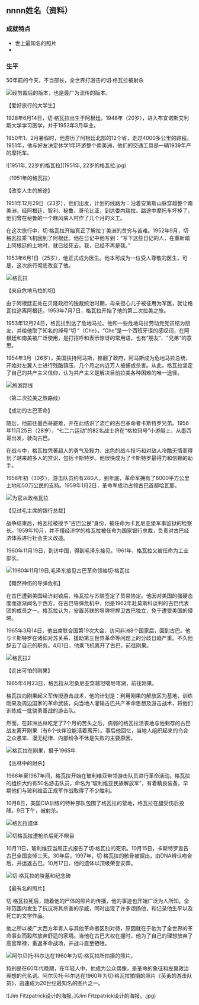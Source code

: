 ## nnnn姓名（资料）

### 成就特点

- 世上最知名的照片
- ​


### 生平

50年前的今天，不当部长，全世界打游击的切·格瓦拉被射杀

![经剪裁后的版本，也是最广为流传的版本。](经剪裁后的版本，也是最广为流传的版本。.jpg)

【爱好旅行的大学生】

1928年6月14日，切·格瓦拉出生于阿根廷。1948年（20岁），进入布宜诺斯艾利斯大学学习医学，并于1953年3月毕业。

1950年1、2月暑假时，他游历了阿根廷北部的12个省，走过4000多公里的路程。1951年，他与好友决定休学1年环游整个南美洲，他们的交通工具是一辆1939年产的摩托车。

![1951年, 22岁的格瓦拉](1951年, 22岁的格瓦拉.jpg)

（1951年的格瓦拉）

【改变人生的旅途】

1951年12月29日（23岁），他们出发，计划的线路为：沿着安第斯山脉穿越整个南美洲，经阿根廷、智利、秘鲁、哥伦比亚，到达委内瑞拉。路途中摩托车坏掉了，他们曾在秘鲁的一个麻风病人村作了几个月的义工。

在这次旅行中，切·格瓦拉开始真正了解拉丁美洲的贫穷与苦难。1952年9月，切·格瓦拉乘飞机回到了阿根廷。他在日记中他写到：“写下这些日记的人，在重新踏上阿根廷的土地时，就已经死去。我，已经不再是我。”

1953年6月1日（25岁），他正式成为医生。他本可成为一位受人尊敬的医生，可是，这次旅行彻底改变了他。

![格瓦拉](格瓦拉.jpg)

【来自危地马拉的切】

由于阿根廷正处在贝隆政府的独裁统治时期，母亲担心儿子被征用为军医，就让格瓦拉逃离阿根廷。1953年7月7日，格瓦拉开始了他的第二次拉美之旅。

1953年12月24日，格瓦拉到达了危地马拉。他和一些危地马拉劳动党党员结为朋友，并给他取了知名的绰号“切 ”（Che）。“Che”是一个西班牙语的感叹词，在阿根廷和南美被广泛使用，是打招呼和表示惊讶的常用语，也有“朋友”、"兄弟"的意思。

1954年3月（26岁），美国扶持阿马斯，推翻了政府，阿马斯成为危地马拉总统，开始对左翼人士进行残酷镇压，几个月之内近万人被捕或杀害。从此，格瓦拉坚定了自己的共产主义信仰，认为共产主义是解决目前拉美各种困难的唯一途径。

![旅游路线](旅游路线.png)

（第二次拉美之旅路线）

【成功的古巴革命】

随后，他前往墨西哥避难，并在此结识了流亡的古巴革命者卡斯特罗兄弟。1956年11月25日（28岁），“七二六运动”的82名战士挤在“格拉玛号”小游艇上，从墨西哥出发，驶向古巴。

在战斗中，格瓦拉凭著超人的勇气及毅力、出色的战斗技巧和对敌人冷酷无情而得到了越来越多人的赏识，包括卡斯特罗。他很快成为了卡斯特罗最得力和信赖的助手。

1958年初（30岁），游击队员约有280人，到年底，革命军拥有了8000平方公里土地和50万公民的支持。1959年1月2日，革命军成功占领古巴首都哈瓦那。

![为官从政格瓦拉](为官从政格瓦拉.jpg)

【见过毛主席的银行总裁】

战争结束后，格瓦拉被授予“古巴公民”身份，被任命为卡瓦尼亚堡军事监狱的检察长。1959年10月，并不懂经济学的格瓦拉被任命为国家银行总裁，负责对古巴经济体系进行社会主义改造。

1960年11月19日，到访中国，得到毛泽东接见。1961年，格瓦拉又被任命为工业部长。

![1960年11月19日,毛泽东接见古巴革命领袖切·格瓦拉](1960年11月19日,毛泽东接见古巴革命领袖切·格瓦拉.jpeg)

【黯然神伤的导弹危机】

在古巴遭到美国经济封锁后，格瓦拉与苏联签定了贸易协定。他因对美国的强硬态度而逐渐闻名于西方。在古巴导弹危机中，他是1962年赴莫斯科谈判的古巴代表团的成员之一。格瓦拉认为，安置苏联的导弹将捍卫古巴独立，免于遭受美国的侵略。

1965年3月14日，他出席联合国第19次大会，访问非洲8个国家后，回到古巴。他与卡斯特罗在诸如对苏关系、援助第三世界革命等问题上的分歧日趋严重。不久他辞去了自己的职务。4月1日，他乘飞机离开了古巴，前往刚果。

![格瓦拉2](格瓦拉2.jpg)

【走出可怕的刚果】

1965年4月23日，格瓦拉从坦桑尼亚穿越坦噶尼喀湖，前往刚果。

格瓦拉向刚果起义军传授游击战术，他的计划是：利用刚果的解放区为基地，训练刚果及周边国家的革命武装，向当地人灌输古巴共产革命思想及游击战术，将他们训练成一批骁勇善战的游击队。

然而，在非洲丛林吃足了7个月的苦头之后，病弱的格瓦拉沮丧地与他剩存的古巴战友离开刚果（有6个伙伴没能活着离开）。事后他回忆，当地人组织起来的乌合之众愚笨、漫无纪律、内部纷争不休是失败的主要原因。

![格瓦拉在刚果，摄于1965年](格瓦拉在刚果，摄于1965年.jpg)

【丛林中的射杀】

1966年至1967年间，格瓦拉开始在玻利维亚带领游击队员进行革命活动。格瓦拉的组织大约有50名游击队员，命名为“玻利维亚民族解放军”，有着精良装备。早期他们与玻利维亚正规军作战取得了不少胜利。

10月8日，美国CIA训练的特种部队包围了格瓦拉的营地，格瓦拉在腿受伤后投降。9日下午，被射杀。

![格瓦拉遗体](格瓦拉遗体.jpg)

![切格瓦拉遭枪杀后死不瞑目](切格瓦拉遭枪杀后死不瞑目.jpg)

10月11日，玻利维亚当局正式报告了切·格瓦拉的死讯。10月15日，卡斯特罗宣告古巴全国哀悼三天。30年后，1997年，切·格瓦拉的骸骨被掘出，由DNA辨认吻合后，并运返古巴。10月17日，他的遗体以顶级荣誉安葬。

![切·格瓦拉的陵墓和纪念碑](切·格瓦拉的陵墓和纪念碑.jpg)

【最有名的照片】

切·格瓦拉死后，随着他的尸体的照片的传播，他的事迹也开始广泛为人所知。全球范围内发生了抗议将其杀害的示威，同时出现了许多颂扬他，和记录他生平以及死亡的文学作品。

他之所以被广大西方年青人与其他革命者区别对待，原因就在于他为了全世界的革命事业而毅然放弃舒适的家境。当他在古巴大权在握时，他为了自己的理想放弃了高官厚禄，重返革命战场，并战斗直至牺牲。

![阿尔贝托·科尔达在1960年为切·格瓦拉所拍摄的照片。](阿尔贝托·科尔达在1960年为切·格瓦拉所拍摄的照片。.jpg)

特别是在60年代晚期，在年轻人中，他成为公众偶像，是革命的象征和左翼政治理想的代名词。阿尔贝托·科尔达在1960年为切·格瓦拉拍摄的照片《英勇的游击队员》，迅速成为20世纪最知名的图片之一。

![Jim Fitzpatrick设计的海报。](Jim Fitzpatrick设计的海报。.jpg)



